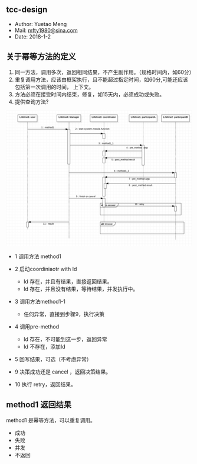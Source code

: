 ## tcc-design


- Author: Yuetao Meng
- Mail: mfty1980@sina.com
- Date: 2018-1-2


## 关于幂等方法的定义

1. 同一方法，调用多次，返回相同结果，不产生副作用。（规格时间内，如60分）
2. 重复调用方法，应该由框架执行，且不能超过指定时间，如60分,可能还应该包括第一次调用的时间， 上下文。
3. 方法必须在接受时间内结束，修复，如15天内，必须成功或失败。
4. 提供查询方法?



 ![详细图](tcc-flow.png)


* 1 调用方法 method1
* 2 启动coordiniaotr with Id
    * Id 存在，并且有结果，直接返回结果。
    * Id 存在，并且没有结果，等待结果，并发执行中。
* 3 调用方法method1-1
    * 任何异常，直接到步骤9，执行决策
* 4 调用pre-method
    * Id 存在，不可能到这一步，返回异常
    * Id 不存在，添加Id

* 5 回写结果，可选（不考虑异常）
* 9 决策成功还是 cancel ，返回决策结果。
* 10 执行 retry，返回结果。


## method1 返回结果

method1 是幂等方法，可以重复调用。

 - 成功
 - 失败
 - 并发
 - 不返回
